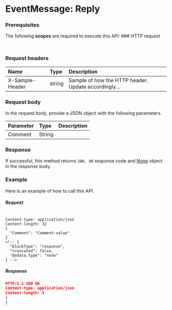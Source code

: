 # EventMessage: Reply


### Prerequisites
The following **scopes** are required to execute this API: ### HTTP request
<!-- { "blockType": "ignored" } -->
```http


```
### Request headers
| Name       | Type | Description|
|:---------------|:--------|:----------|
| X-Sample-Header  | string  | Sample of how the HTTP header. Update accordingly...|

### Request body
In the request body, provide a JSON object with the following parameters.

| Parameter	   | Type	|Description|
|:---------------|:--------|:----------|
|Comment|String||

### Response
If successful, this method returns `200, OK` response code and [None](../resources/none.md) object in the response body.

### Example
Here is an example of how to call this API.
##### Request
<!-- {
  "blockType": "request",
  "name": "eventmessage_reply"
}-->
```http

Content-type: application/json
Content-length: 32
{
  "Comment": "Comment-value"
}
<!-- {
  "blockType": "response",
  "truncated": false,
  "@odata.type": "none"
} -->
```
##### Response
```json
HTTP/1.1 200 OK
Content-type: application/json
Content-length: 3
{
}
```

<!-- uuid: fab3dd63-413c-43f3-8d9b-94b3dd9659c3
2015-10-14 23:39:33 UTC -->
<!-- {
  "type": "#page.annotation",
  "description": "EventMessage: Reply",
  "keywords": "",
  "section": "documentation",
  "tocPath": ""
}-->